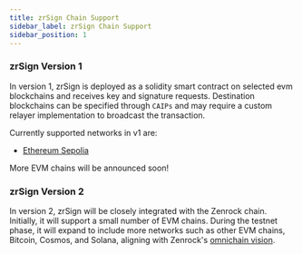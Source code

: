 ```yaml
---
title: zrSign Chain Support
sidebar_label: zrSign Chain Support
sidebar_position: 1
---
```


### zrSign Version 1

In version 1, zrSign is deployed as a solidity smart contract on selected evm blockchains and receives key and signature requests. 
Destination blockchains can be specified through `CAIPs` and may require a custom relayer implementation to broadcast the transaction.

<!-- TODO: update zrSign contract addresses. -->

Currently supported networks in v1 are:

- [Ethereum Sepolia](https://sepolia.etherscan.io/address/0x8F309C9550D0d69C3f9b8d7BCdC7C93B05Cd089e)

More EVM chains will be announced soon!

### zrSign Version 2

In version 2, zrSign will be closely integrated with the Zenrock chain. Initially, it will support a small number of EVM chains. During the testnet phase, it will expand to include more networks such as other EVM chains, Bitcoin, Cosmos, and Solana, aligning with Zenrock's [omnichain vision](../../introduction.md#going-omnichain-with-zenrock).

